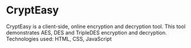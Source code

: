 # CryptEasy
CryptEasy is a client-side, online encryption and decryption tool.
This tool demonstrates AES, DES and TripleDES encryption and decryption.
Technologies used: HTML, CSS, JavaScript
